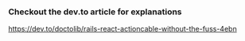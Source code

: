 ### Checkout the dev.to article for explanations

https://dev.to/doctolib/rails-react-actioncable-without-the-fuss-4ebn

